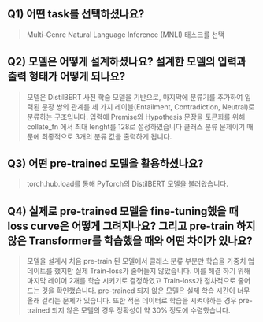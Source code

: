 ## Q1) 어떤 task를 선택하셨나요?
> Multi-Genre Natural Language Inference (MNLI) 태스크를 선택


## Q2) 모델은 어떻게 설계하셨나요? 설계한 모델의 입력과 출력 형태가 어떻게 되나요?
> 모델은 DistilBERT 사전 학습 모델을 기반으로, 마지막에 분류기를 추가하여 입력된 문장 쌍의 관계를 세 가지 레이블(Entailment, Contradiction, Neutral)로 분류하는 구조입니다.
> 입력에 Premise와 Hypothesis 문장을 토큰화를 위해 collate_fn 에서 최대 lenght를 128로 설정하였습니다
> 클래스 분류 문제이기 때문에 최종적으로 3개의 분류 값을 출력하게 됩니다. 


## Q3) 어떤 pre-trained 모델을 활용하셨나요?
> torch.hub.load를 통해 PyTorch의 DistilBERT 모델을 불러왔습니다.


## Q4) 실제로 pre-trained 모델을 fine-tuning했을 때 loss curve은 어떻게 그려지나요? 그리고 pre-train 하지 않은 Transformer를 학습했을 때와 어떤 차이가 있나요? 
> 모델을 설계시 처음 pre-train 된 모델에서 클래스 분류 부분만 학습을 가중치 업데이트를 했지만 실제 Train-loss가 줄어들지 않았습니다.
> 이를 해결 하기 위해 마지막 레이어 2개를 학습 시키기로 결정하였고 Train-loss가 점차적으로 줄어드는 것을 확인했습니다.
> pre-trained 되지 않은 모델은 실제 학습 시간이 너무 올래 걸리는 문제가 있습니다.
> 또한 적은 데이터로 학습을 시켜야하는 경우 pre-trained 되지 않은 모델의 경우 정확성이 약 30% 정도에 수렴했습니다.
